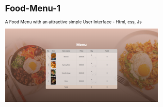 # Food-Menu-1
A Food Menu with an attractive simple User Interface - Html, css, Js

<img src="c2.png"/>
